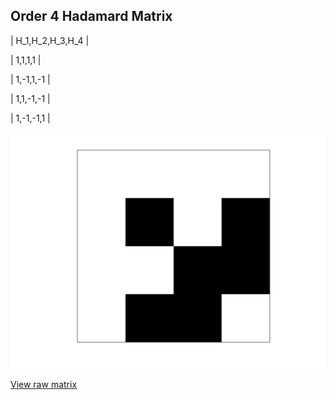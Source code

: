 ## Order 4 Hadamard Matrix

| H_1,H_2,H_3,H_4 |

| 1,1,1,1 |

| 1,-1,1,-1 |

| 1,1,-1,-1 |

| 1,-1,-1,1 |

<img src="4.png" class="img-responsive" alt=""> 

[View raw matrix](order4.txt)
